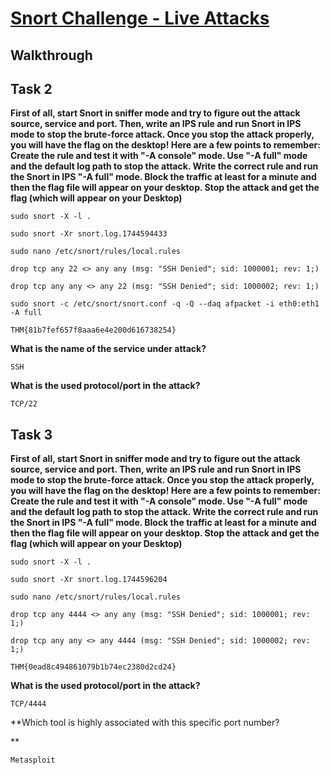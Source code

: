 # [Snort Challenge - Live Attacks](https://tryhackme.com/room/snortchallenges2)

## Walkthrough

## Task 2

**First of all, start Snort in sniffer mode and try to figure out the attack source, service and port.
Then, write an IPS rule and run Snort in IPS mode to stop the brute-force attack. Once you stop the attack properly, you will have the flag on the desktop!
Here are a few points to remember:
Create the rule and test it with "-A console" mode. 
Use "-A full" mode and the default log path to stop the attack.
Write the correct rule and run the Snort in IPS "-A full" mode.
Block the traffic at least for a minute and then the flag file will appear on your desktop.
Stop the attack and get the flag (which will appear on your Desktop)**
```shell
sudo snort -X -l .

sudo snort -Xr snort.log.1744594433

sudo nano /etc/snort/rules/local.rules

drop tcp any 22 <> any any (msg: "SSH Denied"; sid: 1000001; rev: 1;)

drop tcp any any <> any 22 (msg: "SSH Denied"; sid: 1000002; rev: 1;)

sudo snort -c /etc/snort/snort.conf -q -Q --daq afpacket -i eth0:eth1 -A full

THM{81b7fef657f8aaa6e4e200d616738254}
```
**What is the name of the service under attack?**
```shell
SSH
```
**What is the used protocol/port in the attack?**
```shell
TCP/22
```

## Task 3

**First of all, start Snort in sniffer mode and try to figure out the attack source, service and port.
Then, write an IPS rule and run Snort in IPS mode to stop the brute-force attack. Once you stop the attack properly, you will have the flag on the desktop!
Here are a few points to remember:
Create the rule and test it with "-A console" mode. 
Use "-A full" mode and the default log path to stop the attack.
Write the correct rule and run the Snort in IPS "-A full" mode.
Block the traffic at least for a minute and then the flag file will appear on your desktop.
Stop the attack and get the flag (which will appear on your Desktop)**
```shell
sudo snort -X -l .

sudo snort -Xr snort.log.1744596204

sudo nano /etc/snort/rules/local.rules

drop tcp any 4444 <> any any (msg: "SSH Denied"; sid: 1000001; rev: 1;)

drop tcp any any <> any 4444 (msg: "SSH Denied"; sid: 1000002; rev: 1;)

THM{0ead8c494861079b1b74ec2380d2cd24}
```
**What is the used protocol/port in the attack?**
```shell
TCP/4444
```
**Which tool is highly associated with this specific port number?

**
```shell
Metasploit
```
